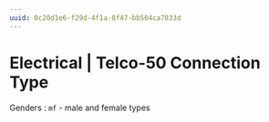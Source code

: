 ```yaml
---
uuid: 0c20d1e6-f29d-4f1a-8f47-bb504ca7833d
---
```

# Electrical | Telco-50 Connection Type

Genders
: `mf` - male and female types
